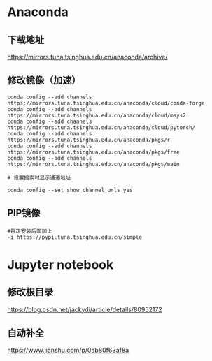 # Anaconda
## 下载地址
https://mirrors.tuna.tsinghua.edu.cn/anaconda/archive/

## 修改镜像（加速）

```
conda config --add channels https://mirrors.tuna.tsinghua.edu.cn/anaconda/cloud/conda-forge 
conda config --add channels https://mirrors.tuna.tsinghua.edu.cn/anaconda/cloud/msys2
conda config --add channels https://mirrors.tuna.tsinghua.edu.cn/anaconda/cloud/pytorch/
conda config --add channels https://mirrors.tuna.tsinghua.edu.cn/anaconda/pkgs/r
conda config --add channels https://mirrors.tuna.tsinghua.edu.cn/anaconda/pkgs/free
conda config --add channels https://mirrors.tuna.tsinghua.edu.cn/anaconda/pkgs/main

# 设置搜索时显示通道地址

conda config --set show_channel_urls yes
```



## PIP镜像

```
#每次安装后面加上
-i https://pypi.tuna.tsinghua.edu.cn/simple 
```



# Jupyter notebook

## 修改根目录

 https://blog.csdn.net/jackydi/article/details/80952172 

## 自动补全

 https://www.jianshu.com/p/0ab80f63af8a 

